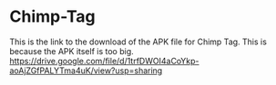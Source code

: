 # Chimp-Tag
This is the link to the download of the APK file for Chimp Tag. This is because the APK itself is too big.
https://drive.google.com/file/d/1trfDWOI4aCoYkp-aoAjZGfPALYTma4uK/view?usp=sharing
